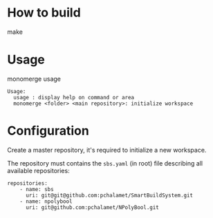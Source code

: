 # How to build
make

# Usage
monomerge usage
````
Usage:
  usage : display help on command or area
  monomerge <folder> <main repository>: initialize workspace
````

# Configuration
Create a master repository, it's required to initialize a new workspace.

The repository must contains the `sbs.yaml` (in root) file describing all available repositories:
````
repositories:
    - name: sbs                                                                                  
      uri: git@git@github.com:pchalamet/SmartBuildSystem.git                
    - name: npolybool                                                                                              
      uri: git@github.com:pchalamet/NPolyBool.git                                  
````
